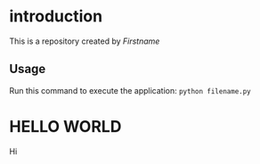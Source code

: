 # introduction
This is a repository created by *Firstname*
## Usage
Run this command to execute the application:
`python filename.py`
# HELLO WORLD
Hi 
 
